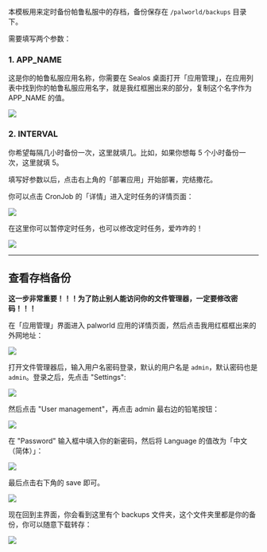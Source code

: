 本模板用来定时备份帕鲁私服中的存档，备份保存在 `/palworld/backups` 目录下。

需要填写两个参数：

### 1. APP_NAME

这是你的帕鲁私服应用名称，你需要在 Sealos 桌面打开「应用管理」，在应用列表中找到你的帕鲁私服应用名字，就是我红框圈出来的部分，复制这个名字作为 APP_NAME 的值。

![](https://cdn.jsdelivr.us/gh/yangchuansheng/imghosting6@main/uPic/2024-01-29-16-25-r1LlVk.jpg)

### 2. INTERVAL

你希望每隔几小时备份一次，这里就填几。比如，如果你想每 5 个小时备份一次，这里就填 5。

填写好参数以后，点击右上角的「部署应用」开始部署，完结撒花。

你可以点击 CronJob 的「详情」进入定时任务的详情页面：

![](https://cdn.jsdelivr.us/gh/yangchuansheng/imghosting6@main/uPic/2024-01-31-17-34-z1O8Hc.jpg)

在这里你可以暂停定时任务，也可以修改定时任务，爱咋咋的！

![](https://cdn.jsdelivr.us/gh/yangchuansheng/imghosting6@main/uPic/2024-01-31-17-34-36vlam.jpg)

---

## 查看存档备份

**这一步非常重要！！！为了防止别人能访问你的文件管理器，一定要修改密码！！！**

在「应用管理」界面进入 palworld 应用的详情页面，然后点击我用红框框出来的外网地址：

![](https://cdn.jsdelivr.us/gh/yangchuansheng/imghosting6@main/uPic/2024-01-27-16-09-6edDbv.png)

打开文件管理器后，输入用户名密码登录，默认的用户名是 `admin`，默认密码也是 `admin`。登录之后，先点击 "Settings":

![](https://cdn.jsdelivr.us/gh/yangchuansheng/imghosting6@main/uPic/2024-01-27-16-12-LSucr2.jpg)

然后点击 "User management"，再点击 admin 最右边的铅笔按钮：

![](https://cdn.jsdelivr.us/gh/yangchuansheng/imghosting6@main/uPic/2024-01-27-16-26-LtKvG4.jpg)

在 "Password" 输入框中填入你的新密码，然后将 Language 的值改为「中文（简体）」：

![](https://cdn.jsdelivr.us/gh/yangchuansheng/imghosting6@main/uPic/2024-01-27-16-27-aWTOJm.jpg)

最后点击右下角的 save 即可。

![](https://cdn.jsdelivr.us/gh/yangchuansheng/imghosting6@main/uPic/2024-01-27-16-27-bgXwUj.jpg)

现在回到主界面，你会看到这里有个 backups 文件夹，这个文件夹里都是你的备份，你可以随意下载转存：

![](https://cdn.jsdelivr.us/gh/yangchuansheng/imghosting6@main/uPic/2024-01-31-17-33-DlfaDp.jpg)